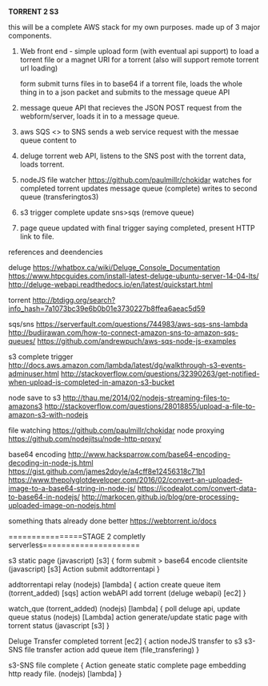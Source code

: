**TORRENT 2 S3**

this will be a complete AWS stack for my own purposes.
made up of 3 major components.

1. Web front end - simple upload form (with eventual api support) to load a torrent file or a magnet URI for a torrent (also will support remote torrent url loading)

	form submit turns files in to base64 if a torrent file, loads the whole thing in to a json packet and submits to the message queue API

2. message queue API that recieves the JSON POST request from the webform/server, loads it in to a message queue.

3. aws SQS <> to SNS sends a web service request with the messae queue content to

4. deluge torrent web API, listens to the SNS post with the torrent data, loads torrent.

5. nodeJS file watcher https://github.com/paulmillr/chokidar watches for completed torrent updates message queue (complete) writes to second queue (transferingtos3)

6. s3 trigger complete update sns>sqs (remove queue) 

7. page queue updated with final trigger saying completed, present HTTP link to file.




references and deendencies

deluge
https://whatbox.ca/wiki/Deluge_Console_Documentation
https://www.htpcguides.com/install-latest-deluge-ubuntu-server-14-04-lts/
http://deluge-webapi.readthedocs.io/en/latest/quickstart.html

torrent
http://btdigg.org/search?info_hash=7a1073bc39e6b0b01e3730227b8ffea6aeac5d59

sqs/sns
https://serverfault.com/questions/744983/aws-sqs-sns-lambda
http://budiirawan.com/how-to-connect-amazon-sns-to-amazon-sqs-queues/
https://github.com/andrewpuch/aws-sqs-node-js-examples


s3 complete trigger
http://docs.aws.amazon.com/lambda/latest/dg/walkthrough-s3-events-adminuser.html
http://stackoverflow.com/questions/32390263/get-notified-when-upload-is-completed-in-amazon-s3-bucket

node save to s3
http://thau.me/2014/02/nodejs-streaming-files-to-amazons3
http://stackoverflow.com/questions/28018855/upload-a-file-to-amazon-s3-with-nodejs

file watching
https://github.com/paulmillr/chokidar
node proxying
https://github.com/nodejitsu/node-http-proxy/

base64 encoding
http://www.hacksparrow.com/base64-encoding-decoding-in-node-js.html
https://gist.github.com/james2doyle/a4cff8e12456318c71b1
https://www.thepolyglotdeveloper.com/2016/02/convert-an-uploaded-image-to-a-base64-string-in-node-js/
https://icodealot.com/convert-data-to-base64-in-nodejs/
http://markocen.github.io/blog/pre-processing-uploaded-image-on-nodejs.html


something thats already done better
https://webtorrent.io/docs




================STAGE 2 completly serverless=====================

s3 static page (javascript) [s3]
	{
 	form submit > base64 encode clientsite (javascript) [s3]
 	Action submit addtorrentapi
 	}

addtorrentapi relay (nodejs) [lambda]
 	{
 	action create queue item (torrent_added) [sqs]
 	action webAPI add torrent (deluge webapi) [ec2]
 	}

watch_que (torrent_added) (nodejs) [lambda]
	{
	poll deluge api, update queue status (nodejs) [Lambda]
	action generate/update static page with torrent status (javascript [s3]
    }

 Deluge Transfer completed torrent [ec2]
 	{
 	action nodeJS transfer to s3
 	s3-SNS file transfer action add queue item (file_transfering)
 	}
	
s3-SNS file complete
	{
	Action geneate static complete page embedding http ready file. (nodejs) [lambda]
    }

